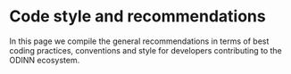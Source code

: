 # Code style and recommendations

In this page we compile the general recommendations in terms of best coding practices, conventions and style for developers contributing to the ODINN ecosystem. 